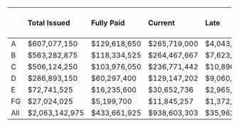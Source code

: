|     | Total Issued   | Fully Paid   | Current      | Late        | Charged Off (Net)   | Principal Payments Received   | Interest Payments Received   | Avg. Interest Rate   |
|:----|:---------------|:-------------|:-------------|:------------|:--------------------|:------------------------------|:-----------------------------|:---------------------|
| A   | $607,077,150   | $129,618,650 | $265,719,000 | $4,043,619  | $10,618,098         | $326,696,433                  | $44,675,883                  | 7.14%                |
| B   | $563,282,875   | $118,334,525 | $264,467,667 | $7,623,072  | $22,679,596         | $268,512,540                  | $66,184,856                  | 11.15%               |
| C   | $506,124,250   | $103,976,050 | $236,771,442 | $10,896,927 | $34,380,777         | $224,075,104                  | $79,941,618                  | 15.10%               |
| D   | $286,893,150   | $60,297,400  | $129,147,202 | $9,060,935  | $29,730,234         | $118,954,779                  | $58,180,728                  | 19.80%               |
| E   | $72,741,525    | $16,235,600  | $30,652,736  | $2,965,617  | $10,370,809         | $28,752,363                   | $18,486,337                  | 25.54%               |
| FG  | $27,024,025    | $5,199,700   | $11,845,257  | $1,372,769  | $5,073,908          | $8,732,091                    | $7,973,441                   | 29.81%               |
| All | $2,063,142,975 | $433,661,925 | $938,603,303 | $35,962,940 | $112,853,423        | $975,723,309                  | $275,442,863                 | 12.90%               |